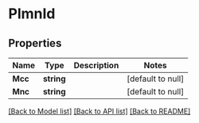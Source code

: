 # PlmnId

## Properties
Name | Type | Description | Notes
------------ | ------------- | ------------- | -------------
**Mcc** | **string** |  | [default to null]
**Mnc** | **string** |  | [default to null]

[[Back to Model list]](../README.md#documentation-for-models) [[Back to API list]](../README.md#documentation-for-api-endpoints) [[Back to README]](../README.md)

